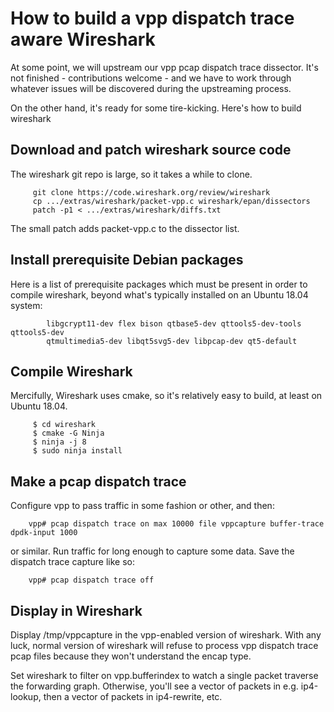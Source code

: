 How to build a vpp dispatch trace aware Wireshark
=================================================

At some point, we will upstream our vpp pcap dispatch trace dissector.
It's not finished - contributions welcome - and we have to work through
whatever issues will be discovered during the upstreaming process.

On the other hand, it's ready for some tire-kicking. Here's how to build
wireshark

Download and patch wireshark source code
-----------------------------------------

The wireshark git repo is large, so it takes a while to clone. 

```
     git clone https://code.wireshark.org/review/wireshark
     cp .../extras/wireshark/packet-vpp.c wireshark/epan/dissectors
     patch -p1 < .../extras/wireshark/diffs.txt
```

The small patch adds packet-vpp.c to the dissector list.

Install prerequisite Debian packages
------------------------------------

Here is a list of prerequisite packages which must be present in order
to compile wireshark, beyond what's typically installed on an Ubuntu
18.04 system:

```
        libgcrypt11-dev flex bison qtbase5-dev qttools5-dev-tools qttools5-dev
        qtmultimedia5-dev libqt5svg5-dev libpcap-dev qt5-default
```

Compile Wireshark
-----------------

Mercifully, Wireshark uses cmake, so it's relatively easy to build, at
least on Ubuntu 18.04. 


```
     $ cd wireshark
     $ cmake -G Ninja
     $ ninja -j 8
     $ sudo ninja install
```

Make a pcap dispatch trace
--------------------------

Configure vpp to pass traffic in some fashion or other, and then:

```
    vpp# pcap dispatch trace on max 10000 file vppcapture buffer-trace dpdk-input 1000

```

or similar. Run traffic for long enough to capture some data. Save the
dispatch trace capture like so:

```
    vpp# pcap dispatch trace off
```

Display in Wireshark
--------------------

Display /tmp/vppcapture in the vpp-enabled version of wireshark. With
any luck, normal version of wireshark will refuse to process vpp
dispatch trace pcap files because they won't understand the encap type.

Set wireshark to filter on vpp.bufferindex to watch a single packet
traverse the forwarding graph. Otherwise, you'll see a vector of packets
in e.g. ip4-lookup, then a vector of packets in ip4-rewrite, etc. 





